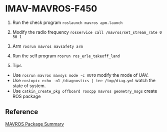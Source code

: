 # IMAV-MAVROS-F450

1. Run the check program
`roslaunch mavros apm.launch`

2. Modify the radio frequency
`rosservice call /mavros/set_stream_rate 0 50 1`

3. Arm
`rosrun mavros mavsafety arm`

4. Run the self program
`rosrun ros_erle_takeoff_land`

5. Tips
- Use `rosrun mavros mavsys mode -c AUTO` modify the mode of UAV.
- Use `rostopic echo -n1 /diagnostics | tee /tmp/diag.yml` watch the state of system.
- Use `catkin_create_pkg offboard roscpp mavros geometry_msgs` create ROS package

## Reference 
[MAVROS Package Summary](http://wiki.ros.org/mavros#Usage)